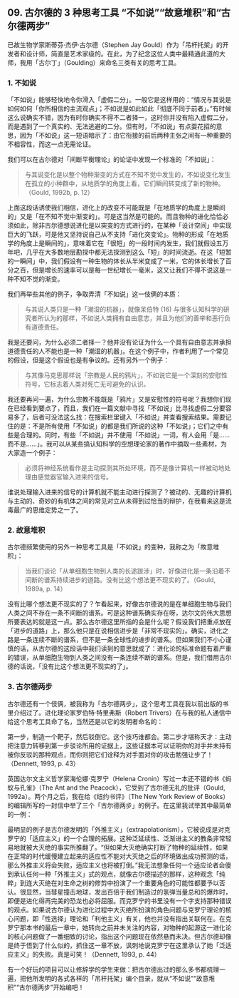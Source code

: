 ## 09. 古尔德的 3 种思考工具 “不如说”“故意堆积”和“古尔德两步”

已故生物学家斯蒂芬·杰伊·古尔德（Stephen Jay Gould）作为「吊杆托架」的开发者和设计师，简直是艺术家级的。在此，为了纪念这位人类中最精通此道的大师，我用「古尔丁」（Goulding）来命名三类有关的思考工具。

### 1. 不如说
「不如说」能够轻快地令你滑入「虚假二分」。一般它是这样用的：“情况与其说是如何如何「你所相信的主流观点」；不如说是如此如此「彻底不同于前者」。”有时候这么说确实不错，因为有时你确实不得不二者择一，这时你并没有陷入虚假二分，而是遇到了一个真实的、无法逃避的二分。但有时，「不如说」有点耍花招的意思，因为「不如说」这一短语暗示了：由它衔接的前后两种主张之间有一种重要的不相容性，而这一点无需论证。

我们可以在古尔德对「间断平衡理论」的论证中发现一个标准的「不如说」：

> 与其说变化是以整个物种渐变的方式在不知不觉中发生的，不如说变化发生在孤立的小种群中，从地质学的角度上看，它们瞬间转变成了新的物种。（Gould, 1992b, p. 12）

上面这段话诱使我们相信，进化上的改变不可能既是「在地质学的角度上是瞬间的」又是「在不知不觉中渐变的」。可是这当然是可能的。而且物种的进化恰恰必须如此，除非古尔德想说进化是以突变的方式进行的，在某种「设计空间」中实现巨大的飞跃，可是他又坚持说自己从不支持「进化突变论」。物种的形成「在地质学的角度上是瞬间的」，意味着它在「很短」的一段时间内发生，我们就假设五万年吧，几乎在大多数地层勘探中都无法探测到这么「短」的时间流逝。在这「短暂的一瞬间」中，我们假设有一种生物的体长从半米变成了一米，它的体长增长了百分之百，但是增长的速率可以是每一世纪增长一毫米，这又让我们不得不说这是一种不知不觉的渐变。

我们再举些其他的例子，争取弄清「不如说」这一伎俩的本质：

> 与其说人类只是一种「潮湿的机器」，就像呆伯特 (16) 与很多认知科学的研究者所认为的那样，不如说人类拥有自由意志，并且为他们的善举和恶行负有道德责任。

我是还要问，为什么必须二者择一？他并没有论证为什么一个具有自由意志并承担道德责任的人不能也是一种「潮湿的机器」。在这个例子中，作者利用了一个常见的假设，但是这个假设也是有争议的。还有另外一个例子：

> 与其像马克思那样说「宗教是人民的鸦片」，不如说它是一个深刻的安慰性符号，它标志着人类对死亡无可避免的认识。

我还要再问一遍，为什么宗教不能既是「鸦片」又是安慰性的符号呢？我想你们现在已经看到要点了，而且，我们在一篇文献中寻找「不如说」比寻找虚假二分要容易多了，后者可没法这么找：在搜索栏里键入「不如说」并查看搜索结果。需要记住的是：不是所有使用「不如说」的都是我们所说的这种「不如说」；它们之中有些是合理的。同时，有些「不如说」并不使用「不如说」一词，有人会用「是……而不是……」。我可以从某些搞认知科学的空想理论家的著作中摘取一些素材，为大家造一个例子：

> 必须将神经系统看作是主动探测其所处环境，而不是像计算机一样被动地处理由感觉器官输入进来的信号。

谁说处理输入进来的信号的计算机就不能主动进行探测了？被动的、无趣的计算机与主动的、奇妙的有机体之间的常见对立从未得到过恰当的辩护，在我看来这是流毒最广的思维定势之一了。

### 2. 故意堆积
古尔德频繁使用的另外一种思考工具是「不如说」的变种，我称之为「故意堆积」：

> 当我们谈论「从单细胞生物到人类的长途跋涉」时，好像进化是一条沿着不间断的谱系持续进步的道路。没有比这个想法更不现实的了。（Gould, 1989a, p. 14）

没有比哪个想法更不现实的了？乍看起来，好像古尔德说的是在单细胞生物与我们人类之间不存在一条不间断的谱系。可是这种谱系确实存在呀，达尔文的伟大思想所要表达的就是这一点。那么古尔德这里所指的会是什么呢？假设我们把重点放在「进步的道路」上，那么他只是在说相信进步是「非常不现实的」。确实，进化之路是一条连续不断的谱系，但不是一条全球性的进步的谱系。但如果我们不小心谨慎的话，从古尔德的这段话中我们读到的意思就成了：进化论的标准命题有着严重的错误，从单细胞生物到人类之间没有一条连续不断的谱系。但是，我们借用古尔德的话说，「没有比这个想法更不现实的了」。

### 3. 古尔德两步
古尔德还有一个伎俩，被我称为「古尔德两步」，这个思考工具在我以前出版的书里介绍过了。进化理论家罗伯特·特里弗斯（Robert Trivers）在与我的私人通信中给这个思考工具命了名，当然还是以它的发明者命名的：

第一步，制造一个靶子，然后驳倒它。这个技巧谁都会。第二步才堪称天才：主动把注意力转移到第一步驳论所用的证据上，这些证据本可以证明你的对手并未持有被你反驳的那种观点，而你则把它们诠释为对手面对你的攻击勉强让步了！（Dennett, 1993, p. 43）

英国达尔文主义哲学家海伦娜·克罗宁（Helena Cronin）写过一本还不错的书《蚂蚁与孔雀》（The Ant and the Peacock），它受到了古尔德无礼的批评（Gould, 1992a）。两个月之后，我在给《纽约书评》（The New York Review of Books）的编辑所写的一封信中举了三个「古尔德两步」的例子。在这里我试举其中最简单的一例：

最明显的例子是古尔德发明的「外推主义」（extrapolationism），它被说成是对克罗宁的「适应主义」的一个合理的拓展。这种泛延续性、泛渐进主义的教条非常轻易地就被大灭绝的事实所推翻了。“但如果大灭绝确实打断了物种的延续性，如果在正常的时代缓慢建立起来的适应性不能对大灭绝之后的环境做出成功预测的话，那么外推主义将会失败，适应主义也将被打倒。”我无法想象任何一个适应论者会傻到承认任何一种「外推主义」式的观点，就像古尔德描述的那样，这种观念「纯粹」到连大灭绝在对生命之树的修剪中扮演了一个重要角色的可能性都要予以否认。很显然，当彗星撞击地球，发出百倍于我们制造过的氢弹当量总和的爆炸时，即便是进化得再完美的恐龙也必将屈服。而克罗宁的书里没有一个字支持那种错误的观点。如果说古尔德认为进化过程中大灭绝所扮演的角色问题与克罗宁理论的核心问题，即「性选择」理论和「利他主义」有关，他也并没有指出关联何在。在克罗宁那本书的最后一章中，她转向之前并未关注的内容，对物种的起源这一进化论的核心问题做了一番细致的讨论，指出这个问题现在依然悬而未决。但古尔德却像是终于悟到了什么似的，抓住这一章不放，讽刺地说克罗宁在这里承认了她「泛适应主义」的失败。真是可笑！（Dennett, 1993, p. 44）

有一个好玩的项目可以让修辞学的学生来做：把古尔德出过的那么多书都梳理一遍，把他所发明的各式各样的「吊杆托架」编个目录，就从“不如说”“故意堆积”“古尔德两步”开始编吧！





